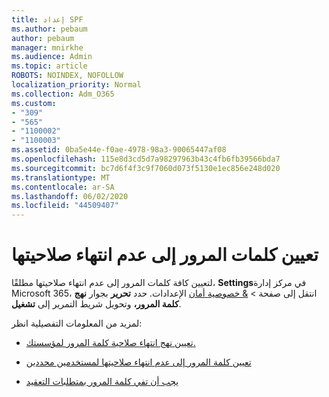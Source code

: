 ```yaml
---
title: إعداد SPF
ms.author: pebaum
author: pebaum
manager: mnirkhe
ms.audience: Admin
ms.topic: article
ROBOTS: NOINDEX, NOFOLLOW
localization_priority: Normal
ms.collection: Adm_O365
ms.custom:
- "309"
- "565"
- "1100002"
- "1100003"
ms.assetid: 0ba5e44e-f0ae-4978-98a3-90065447af08
ms.openlocfilehash: 115e8d3cd5d7a98297963b43c4fb6fb39566bda7
ms.sourcegitcommit: bc7d6f4f3c9f7060d073f5130e1ec856e248d020
ms.translationtype: MT
ms.contentlocale: ar-SA
ms.lasthandoff: 06/02/2020
ms.locfileid: "44509407"
---
```

# <a name="set-passwords-to-never-expire"></a>تعيين كلمات المرور إلى عدم انتهاء صلاحيتها

لتعيين كافة كلمات المرور إلى عدم انتهاء صلاحيتها مطلقًا، **Settings**في مركز إدارة Microsoft 365، انتقل إلى صفحة  >  [ &amp; خصوصية أمان](https://portal.office.com/adminportal/home#/settings/security) الإعدادات. حدد **تحرير** بجوار **نهج كلمة المرور،** وتحويل شريط التمرير إلى **تشغيل**.
  
لمزيد من المعلومات التفصيلية انظر: 

- [تعيين نهج انتهاء صلاحية كلمة المرور لمؤسستك.](https://docs.microsoft.com/microsoft-365/admin/manage/set-password-expiration-policy)
  
- [تعيين كلمة المرور إلى عدم انتهاء صلاحيتها لمستخدمين محددين](https://docs.microsoft.com/microsoft-365/admin/add-users/set-password-to-never-expire)

- [يجب أن تفي كلمة المرور بمتطلبات التعقيد](https://docs.microsoft.com/windows/security/threat-protection/security-policy-settings/password-must-meet-complexity-requirements)
  